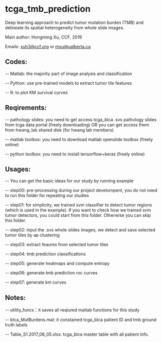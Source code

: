 # tcga_tmb_prediction
Deep learning approach to predict tumor mutation burden (TMB) and delineate its spatial heterogeneity from whole slide images.

Main author: Hongming Xu, CCF, 2019

Emails: xuh3@ccf.org or mxu@ualberta.ca

## Codes:
-- Matlab: the majority part of image analysis and classification

-- Python: use pre-trained models to extract tumor tile features

-- R: to plot KM survival curves

## Reqirements:
-- pathology slides: you need to get access tcga_blca .svs pathology slides from tcga data portal (freely downloading) OR you can get access them from hwang_lab shared disk (for hwang lab members)

-- matlab toolbox: you need to download matlab openslide toolbox (freely online)

-- python toolbox: you need to install tensorflow+keras (freely online)

## Usages:
-- You can get the basic ideas for our study by running example

-- step00: pre-processing during our project develompent, you do not need to run this folder for repeating our studies

-- step01: for simplicity, we trained svm classifier to detect tumor regions (which is used in the example). If you want to check how we trained svm tumor detectors, you could start from this folder. Otherwise you can skip this folder.

-- step02: input the .svs whole slides images, we detect and save selected tumor tiles by ap clustering

-- step03: extract feaures from selected tumor tiles

-- step04: tmb prediction classifications

-- step05: generate heatmaps and compute entropy

-- step06: generate tmb prediction roc curves

-- step07: generate km curves

## Notes:
-- utility_funcs：it saves all reqiured matlab functions for this study

-- blca_MutBurdens.mat: it constained tcga_blca patient ID and tmb ground truth labels

-- Table_S1.2017_08_05.xlsx: tcga_blca master table with all patient info.

